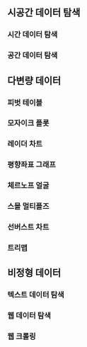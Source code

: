 ## 시공간 데이터 탐색

### 시간 데이터 탐색

### 공간 데이터 탐색

## 다변량 데이터

### 피벗 테이블

### 모자이크 플롯

### 레이더 차트

### 평향좌표 그래프

### 체르노프 얼굴

### 스몰 멀티플즈

### 선버스트 차트

### 트리맵

## 비정형 데이터

### 텍스트 데이터 탐색

### 웹 데이터 탐색

### 웹 크롤링
